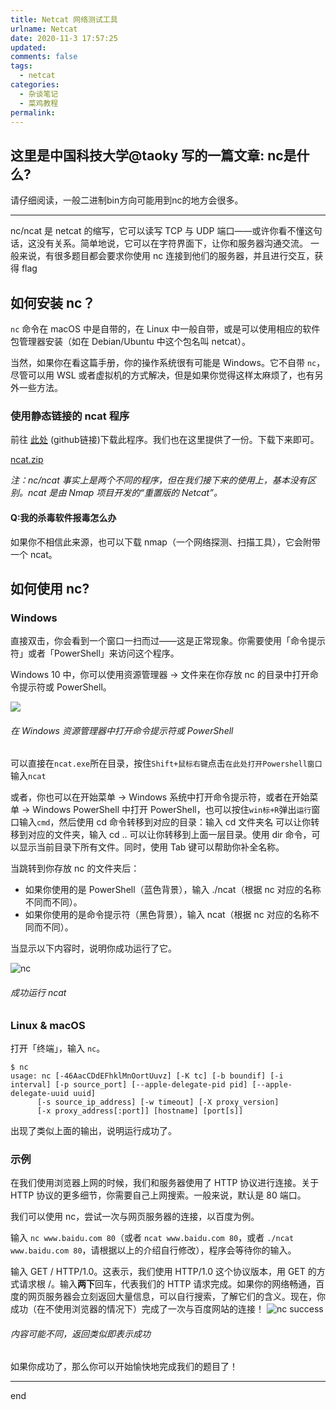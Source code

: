 ```yaml
---
title: Netcat 网络测试工具
urlname: Netcat
date: 2020-11-3 17:57:25
updated: 
comments: false
tags: 
  - netcat
categories: 
  - 杂谈笔记
  - 菜鸡教程
permalink: 
---
```


**这里是中国科技大学@taoky 写的一篇文章: nc是什么?**
---

请仔细阅读，一般二进制bin方向可能用到nc的地方会很多。



---
nc/ncat 是 netcat 的缩写，它可以读写 TCP 与 UDP 端口——或许你看不懂这句话，这没有关系。简单地说，它可以在字符界面下，让你和服务器沟通交流。
一般来说，有很多题目都会要求你使用 nc 连接到他们的服务器，并且进行交互，获得 flag

## 如何安装 nc？

`nc` 命令在 macOS 中是自带的，在 Linux 中一般自带，或是可以使用相应的软件包管理器安装（如在 Debian/Ubuntu 中这个包名叫 netcat）。

当然，如果你在看这篇手册，你的操作系统很有可能是 Windows。它不自带 `nc`，尽管可以用 WSL 或者虚拟机的方式解决，但是如果你觉得这样太麻烦了，也有另外一些方法。

### 使用静态链接的 ncat 程序

前往 [此处](https://github.com/andrew-d/static-binaries/blob/master/binaries/windows/x86/ncat.exe) (github链接)下载此程序。我们也在这里提供了一份。下载下来即可。

[ncat.zip](http://err0r.top/flag/sourses/ncat.zip)

*注：nc/ncat 事实上是两个不同的程序，但在我们接下来的使用上，基本没有区别。ncat 是由 Nmap 项目开发的“重置版的 Netcat”。*

#### Q:我的杀毒软件报毒怎么办

如果你不相信此来源，也可以下载 nmap（一个网络探测、扫描工具），它会附带一个 ncat。

## 如何使用 nc?

### Windows

直接双击，你会看到一个窗口一扫而过——这是正常现象。你需要使用「命令提示符」或者「PowerShell」来访问这个程序。

Windows 10 中，你可以使用资源管理器 -> 文件来在你存放 nc 的目录中打开命令提示符或 PowerShell。

![](http://err0r.top/wp-content/uploads/2020/11/explorer-1024x510-1.png)
###### 在 Windows 资源管理器中打开命令提示符或 PowerShell

可以直接在`ncat.exe`所在目录，按住`Shift+鼠标右键`点击`在此处打开Powershell窗口`输入`ncat`

或者，你也可以在开始菜单 -> Windows 系统中打开命令提示符，或者在开始菜单 -> Windows PowerShell 中打开 PowerShell，也可以按住`win标+R`弹出`运行`窗口输入`cmd`，然后使用 cd 命令转移到对应的目录：输入 cd 文件夹名 可以让你转移到对应的文件夹，输入 cd .. 可以让你转移到上面一层目录。使用 dir 命令，可以显示当前目录下所有文件。同时，使用 Tab 键可以帮助你补全名称。

当跳转到你存放 nc 的文件夹后：

- 如果你使用的是 PowerShell（蓝色背景），输入 ./ncat（根据 nc 对应的名称不同而不同）。
- 如果你使用的是命令提示符（黑色背景），输入 ncat（根据 nc 对应的名称不同而不同）。

当显示以下内容时，说明你成功运行了它。

![nc](http://err0r.top/wp-content/uploads/2020/11/QQ图片20201103174245.png)
###### 成功运行 ncat


### Linux & macOS

打开「终端」，输入 `nc`。

```
$ nc
usage: nc [-46AacCDdEFhklMnOortUuvz] [-K tc] [-b boundif] [-i interval] [-p source_port] [--apple-delegate-pid pid] [--apple-delegate-uuid uuid]
	  [-s source_ip_address] [-w timeout] [-X proxy_version]
	  [-x proxy_address[:port]] [hostname] [port[s]]
```

出现了类似上面的输出，说明运行成功了。


### 示例

在我们使用浏览器上网的时候，我们和服务器使用了 HTTP 协议进行连接。关于 HTTP 协议的更多细节，你需要自己上网搜索。一般来说，默认是 80 端口。

我们可以使用 nc，尝试一次与网页服务器的连接，以百度为例。

输入 `nc www.baidu.com 80`（或者 `ncat www.baidu.com 80`，或者 `./ncat www.baidu.com 80`，请根据以上的介绍自行修改），程序会等待你的输入。

输入 GET / HTTP/1.0。这表示，我们使用 HTTP/1.0 这个协议版本，用 GET 的方式请求根 /。输入**两下**回车，代表我们的 HTTP 请求完成。如果你的网络畅通，百度的网页服务器会立刻返回大量信息，可以自行搜索，了解它们的含义。现在，你成功（在不使用浏览器的情况下）完成了一次与百度网站的连接！
![nc success](http://err0r.top/wp-content/uploads/2020/11/QQ图片2.png)
###### 内容可能不同，返回类似即表示成功

如果你成功了，那么你可以开始愉快地完成我们的题目了！

---
end